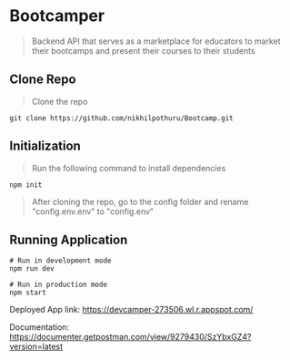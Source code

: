 # Bootcamper

> Backend API that serves as a marketplace for educators to market their bootcamps and present their courses to their students

## Clone Repo

> Clone the repo

`git clone https://github.com/nikhilpothuru/Bootcamp.git`

## Initialization

> Run the following command to install dependencies

`npm init`

> After cloning the repo, go to the config folder and rename "config.env.env" to "config.env"

## Running Application

```
# Run in development mode
npm run dev

# Run in production mode
npm start
```

Deployed App link:
https://devcamper-273506.wl.r.appspot.com/

Documentation:
https://documenter.getpostman.com/view/9279430/SzYbxGZ4?version=latest

